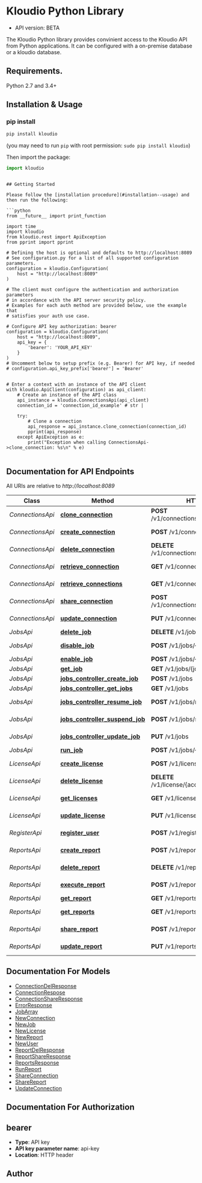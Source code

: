 # Kloudio Python Library

- API version: BETA

The Kloudio Python library provides convinient access to the Kloudio API from Python applications. It can be configured with a on-premise database or a kloudio database.

## Requirements.

Python 2.7 and 3.4+

## Installation & Usage
### pip install

```sh
pip install kloudio
```
(you may need to run `pip` with root permission: `sudo pip install kloudio`)

Then import the package:
```python
import kloudio
```

```

## Getting Started

Please follow the [installation procedure](#installation--usage) and then run the following:

```python
from __future__ import print_function

import time
import kloudio
from kloudio.rest import ApiException
from pprint import pprint

# Defining the host is optional and defaults to http://localhost:8089
# See configuration.py for a list of all supported configuration parameters.
configuration = kloudio.Configuration(
    host = "http://localhost:8089"
)

# The client must configure the authentication and authorization parameters
# in accordance with the API server security policy.
# Examples for each auth method are provided below, use the example that
# satisfies your auth use case.

# Configure API key authorization: bearer
configuration = kloudio.Configuration(
    host = "http://localhost:8089",
    api_key = {
        'bearer': 'YOUR_API_KEY'
    }
)
# Uncomment below to setup prefix (e.g. Bearer) for API key, if needed
# configuration.api_key_prefix['bearer'] = 'Bearer'


# Enter a context with an instance of the API client
with kloudio.ApiClient(configuration) as api_client:
    # Create an instance of the API class
    api_instance = kloudio.ConnectionsApi(api_client)
    connection_id = 'connection_id_example' # str | 

    try:
        # Clone a connection
        api_response = api_instance.clone_connection(connection_id)
        pprint(api_response)
    except ApiException as e:
        print("Exception when calling ConnectionsApi->clone_connection: %s\n" % e)
    
```

## Documentation for API Endpoints

All URIs are relative to *http://localhost:8089*

Class | Method | HTTP request | Description
------------ | ------------- | ------------- | -------------
*ConnectionsApi* | [**clone_connection**](docs/ConnectionsApi.md#clone_connection) | **POST** /v1/connections/{connection_id} | Clone a connection
*ConnectionsApi* | [**create_connection**](docs/ConnectionsApi.md#create_connection) | **POST** /v1/connections | Create a connection
*ConnectionsApi* | [**delete_connection**](docs/ConnectionsApi.md#delete_connection) | **DELETE** /v1/connections/{connection_id} | Delete a connection
*ConnectionsApi* | [**retrieve_connection**](docs/ConnectionsApi.md#retrieve_connection) | **GET** /v1/connections/{connection_id} | Get a connection
*ConnectionsApi* | [**retrieve_connections**](docs/ConnectionsApi.md#retrieve_connections) | **GET** /v1/connections | Get all connections
*ConnectionsApi* | [**share_connection**](docs/ConnectionsApi.md#share_connection) | **POST** /v1/connections/share/{connection_id} | Share a connection
*ConnectionsApi* | [**update_connection**](docs/ConnectionsApi.md#update_connection) | **PUT** /v1/connections/{connection_id} | Update a connection
*JobsApi* | [**delete_job**](docs/JobsApi.md#delete_job) | **DELETE** /v1/jobs/{job_id} | Delete a job
*JobsApi* | [**disable_job**](docs/JobsApi.md#disable_job) | **POST** /v1/jobs/{job_id}/disable | Disable a job
*JobsApi* | [**enable_job**](docs/JobsApi.md#enable_job) | **POST** /v1/jobs/{job_id}/enable | Enable a job
*JobsApi* | [**get_job**](docs/JobsApi.md#get_job) | **GET** /v1/jobs/{job_id} | Get a job
*JobsApi* | [**jobs_controller_create_job**](docs/JobsApi.md#jobs_controller_create_job) | **POST** /v1/jobs | Create a job
*JobsApi* | [**jobs_controller_get_jobs**](docs/JobsApi.md#jobs_controller_get_jobs) | **GET** /v1/jobs | Get all jobs
*JobsApi* | [**jobs_controller_resume_job**](docs/JobsApi.md#jobs_controller_resume_job) | **POST** /v1/jobs/resume | Resume jobs
*JobsApi* | [**jobs_controller_suspend_job**](docs/JobsApi.md#jobs_controller_suspend_job) | **POST** /v1/jobs/suspend | Suspend jobs
*JobsApi* | [**jobs_controller_update_job**](docs/JobsApi.md#jobs_controller_update_job) | **PUT** /v1/jobs | Update a job
*JobsApi* | [**run_job**](docs/JobsApi.md#run_job) | **POST** /v1/jobs/{job_id}/run | Run a job
*LicenseApi* | [**create_license**](docs/LicenseApi.md#create_license) | **POST** /v1/license | Create a license
*LicenseApi* | [**delete_license**](docs/LicenseApi.md#delete_license) | **DELETE** /v1/license/{account_id}/{license_id} | Delete a license
*LicenseApi* | [**get_licenses**](docs/LicenseApi.md#get_licenses) | **GET** /v1/license | Get all licenses
*LicenseApi* | [**update_license**](docs/LicenseApi.md#update_license) | **PUT** /v1/license | Update a license
*RegisterApi* | [**register_user**](docs/RegisterApi.md#register_user) | **POST** /v1/register | Register a user
*ReportsApi* | [**create_report**](docs/ReportsApi.md#create_report) | **POST** /v1/reports | Create a report
*ReportsApi* | [**delete_report**](docs/ReportsApi.md#delete_report) | **DELETE** /v1/reports/{report_id} | Delete a report
*ReportsApi* | [**execute_report**](docs/ReportsApi.md#execute_report) | **POST** /v1/reports/{report_id}/execute | Execute a report
*ReportsApi* | [**get_report**](docs/ReportsApi.md#get_report) | **GET** /v1/reports/{report_id} | Get a report
*ReportsApi* | [**get_reports**](docs/ReportsApi.md#get_reports) | **GET** /v1/reports | Get all report
*ReportsApi* | [**share_report**](docs/ReportsApi.md#share_report) | **POST** /v1/reports/share/{report_id} | Share a report
*ReportsApi* | [**update_report**](docs/ReportsApi.md#update_report) | **PUT** /v1/reports/{report_id} | Update a report


## Documentation For Models

 - [ConnectionDelResponse](docs/ConnectionDelResponse.md)
 - [ConnectionRespose](docs/ConnectionRespose.md)
 - [ConnectionShareResponse](docs/ConnectionShareResponse.md)
 - [ErrorResponse](docs/ErrorResponse.md)
 - [JobArray](docs/JobArray.md)
 - [NewConnection](docs/NewConnection.md)
 - [NewJob](docs/NewJob.md)
 - [NewLicense](docs/NewLicense.md)
 - [NewReport](docs/NewReport.md)
 - [NewUser](docs/NewUser.md)
 - [ReportDelResponse](docs/ReportDelResponse.md)
 - [ReportShareResponse](docs/ReportShareResponse.md)
 - [ReportsResponse](docs/ReportsResponse.md)
 - [RunReport](docs/RunReport.md)
 - [ShareConnection](docs/ShareConnection.md)
 - [ShareReport](docs/ShareReport.md)
 - [UpdateConnection](docs/UpdateConnection.md)


## Documentation For Authorization


## bearer

- **Type**: API key
- **API key parameter name**: api-key
- **Location**: HTTP header


## Author




